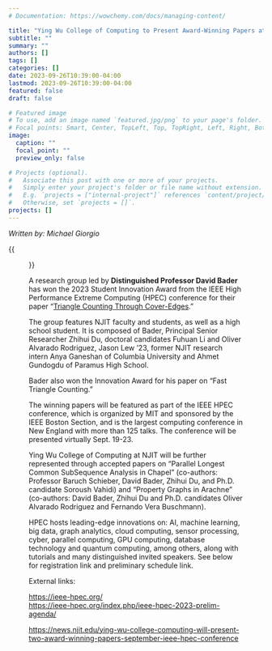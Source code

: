 ```yaml
---
# Documentation: https://wowchemy.com/docs/managing-content/

title: "Ying Wu College of Computing to Present Award-Winning Papers at IEEE HPEC Conference"
subtitle: ""
summary: ""
authors: []
tags: []
categories: []
date: 2023-09-26T10:39:00-04:00
lastmod: 2023-09-26T10:39:00-04:00
featured: false
draft: false

# Featured image
# To use, add an image named `featured.jpg/png` to your page's folder.
# Focal points: Smart, Center, TopLeft, Top, TopRight, Left, Right, BottomLeft, Bottom, BottomRight.
image:
  caption: ""
  focal_point: ""
  preview_only: false

# Projects (optional).
#   Associate this post with one or more of your projects.
#   Simply enter your project's folder or file name without extension.
#   E.g. `projects = ["internal-project"]` references `content/project/deep-learning/index.md`.
#   Otherwise, set `projects = []`.
projects: []
---
```


*Written by: Michael Giorgio*

{{<figure src="Capture.jpg">}}

A research group led by **Distinguished Professor David Bader** has won the 2023 Student Innovation Award from the IEEE High Performance Extreme Computing (HPEC) conference for their paper “[Triangle Counting Through Cover-Edges](https://davidbader.net/publication/2023-blgglrd/2023-blgglrd.pdf).”

The group features NJIT faculty and students, as well as a high school student. It is composed of Bader, Principal Senior Researcher Zhihui Du, doctoral candidates Fuhuan Li and Oliver Alvarado Rodriguez, Jason Lew ’23, former NJIT research intern Anya Ganeshan of Columbia University and Ahmet Gundogdu of Paramus High School. 

Bader also won the Innovation Award for his paper on “Fast Triangle Counting.”

The winning papers will be featured as part of the IEEE HPEC conference, which is organized by MIT and sponsored by the IEEE Boston Section, and is the largest computing conference in New England with more than 125 talks. The conference will be presented virtually Sept. 19-23.

Ying Wu College of Computing at NJIT will be further represented through accepted papers on “Parallel Longest Common SubSequence Analysis in Chapel” (co-authors: Professor Baruch Schieber, David Bader, Zhihui Du, and Ph.D. candidate Soroush Vahidi) and “Property Graphs in Arachne” (co-authors: David Bader, Zhihui Du and Ph.D. candidates Oliver Alvarado Rodriguez and Fernando Vera Buschmann).

HPEC hosts leading-edge innovations on: AI, machine learning, big data, graph analytics, cloud computing, sensor processing, cyber, parallel computing, GPU computing, database technology and quantum computing, among others, along with tutorials and many distinguished invited speakers. See below for registration link and preliminary schedule link.  

External links: 

https://ieee-hpec.org/  
https://ieee-hpec.org/index.php/ieee-hpec-2023-prelim-agenda/

https://news.njit.edu/ying-wu-college-computing-will-present-two-award-winning-papers-september-ieee-hpec-conference
